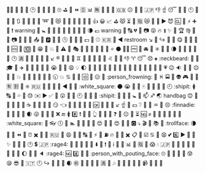 :bride_with_veil: :tropical_fish: :monkey: :fishing_pole_and_fish: :clock2: :icecream: :white_square_button: :bookmark_tabs: :maple_leaf: :roll_eyes: :golf: :orange_book: :rewind: :u5408: :bar_chart: :u7121: :red_car: :sunrise: :arrow_down_small: :gb: :confused: :pig_nose: :monkey: :jp: :-1: :point_up: :sleeping: :pray: :necktie: :clock11: :bullettrain_front: :woman: :dart: :arrows_clockwise: :rice_ball: :dango: :dvd: :fax: :loop: :hamster: :heart_eyes_cat: :no_entry_sign: :pear: :tokyo_tower: :octopus: :mega: :paperclip: :+1: :grinning: :chart_with_upwards_trend: :golf: :pouting_cat: :hourglass_flowing_sand: :seat: :u6307: :crying_cat_face: :honeybee: :shoe: :arrow_forward: :smiling_imp: :cl: :no_pedestrians: :zap: :heavy_plus_sign: :man: :heavy_exclamation_mark: warning :womans_clothes: :baby_symbol: :womans_hat: :corn: :evergreen_tree: :electric_plug: :lips: :purse: :roller_coaster: :train: :waning_crescent_moon: :euro: warning :post_office: :capital_abcd: :broken_heart: :pill: :camera: :stuck_out_tongue_closed_eyes: :fire: :arrow_double_up: :sparkles: :leaves: :trophy: :virgo: :closed_book: :snake: :camera: :hear_no_evil: :ox: :deciduous_tree: :outbox_tray: :open_file_folder: :parking: :link: :date: :clock4: :rabbit: :violin: :tractor: :dollar: :see_no_evil: :baseball: :kr: :leopard: :arrow_backward: restroom :arrow_lower_right: :running_shirt_with_sash: :arrow_right_hook: :microphone: :closed_umbrella: :yum: :santa: :police_car: :railway_car: :purse: :sos: :do_not_litter: :keycap_ten: :hibiscus: :grin: :put_litter_in_its_place: :boom: :tanabata_tree: :warning: :currency_exchange: :performing_arts: :rat: :bicyclist: :rugby_football: :satellite: :bullettrain_front: :new_moon_with_face: :star: :black_circle: :guardsman: :free: :telescope: :oncoming_automobile: :hammer: :eight_spoked_asterisk: :hibiscus: :small_orange_diamond: :waning_crescent_moon: :tractor: :bread: :gem: :deciduous_tree: :no_mobile_phones: :clock2: :u6e80: :rooster: :open_hands: :fishing_pole_and_fish: :pushpin: :shit: :arrow_lower_left: :registered: :camel: :tea: :guitar: :gemini: :rice_ball: :crystal_ball: :fax: :calendar: :office: :leo: :blossom: :no_bell: :-1: :aries: :sleeping: :disappointed: :spades: :neckbeard: :1234: :feet: :mortar_board: :jack_o_lantern: :airplane: :pouch: :bow: :steam_locomotive: :bust_in_silhouette: :pig: :sob: :eyes: :large_blue_circle: :weary: :bulb: :first_quarter_moon: :turtle: :ticket: :evergreen_tree: :notebook_with_decorative_cover: :spaghetti: :couplekiss: :paw_prints: :saxophone: :syringe: :sandal: :microscope: :japanese_castle: :sparkler: :bathtub: :couple_with_heart: :heartpulse: :wink: :sound: :game_die: :restroom: :relieved: :post_office: :light_rail: :collision: :newspaper: :construction: :japanese_castle: :baby_bottle: :corn: :nut_and_bolt: :clock930: :boom: :cancer: :dromedary_camel: :tanabata_tree: :id: :bath: :expressionless: :candy: :person_frowning: :mobile_phone_off: :pisces: :oncoming_bus: :pizza: :alien: :video_game: :herb: :watermelon: :u6709: :u5272: :crocodile: :eight_spoked_asterisk: :ru: :peach: :massage: :bug: :ice_cream: :arrow_backward: :sheep: :satellite: :white_square: :new_moon: :sob: :low_brightness: :woman: :mahjong: :speech_balloon: :fried_shrimp: :fishing_pole_and_fish: :small_red_triangle_down: :clock9: :shipit: :womens: :capital_abcd: :christmas_tree: :sweat_drops: :wrench: :sweat: :envelope: :arrow_forward: :white_check_mark: :ear_of_rice: :open_mouth: :pig2: :sparkler: :clock10: :crystal_ball: :cherry_blossom: :ice_cream: :shipit: :running_shirt_with_sash: :steam_locomotive: :ribbon: :baby_symbol: :bullettrain_side: :mailbox: :sagittarius: :earth_asia: handbag :blush: :minidisc: :musical_keyboard: :feet: :blowfish: :whale2: :coffee: :musical_note: :crown: :abcd: :massage: :smirk: :point_left: :running_shirt_with_sash: :dragon: :notebook: :round_pushpin: :snake: :ok: :ledger: :abcd: :mega: :arrow_lower_left: :point_up: :oden: :dollar: :grey_question: :bell: :customs: :aquarius: :gift: :persevere: :finnadie: :blue_car: :fu: :100: :postbox: :waxing_crescent_moon: :stuck_out_tongue_winking_eye: :turtle: :triangular_flag_on_post: :rice: :x: :end: :womens: :hash: :exclamation: :paw_prints: :monorail: :point_up_2: :arrow_up_small: :goat: :city_sunrise: :question: :corn: :neutral_face: :deciduous_tree: :hourglass_flowing_sand: :ng: :fist: :nail_care: :cake: :tropical_fish: :poodle: :repeat: :sake: :white_square: :facepunch: :eyeglasses: :clock5: :walking: :swimmer: :confetti_ball: :speech_balloon: :no_good: :older_woman: :heart_eyes: :tokyo_tower: :tea: :heart_eyes: :pig_nose: :new_moon_with_face: :o2: :arrow_heading_down: :clapper: :train2: :books: :oncoming_taxi: :trollface: :waning_crescent_moon: :see_no_evil: :tea: :rewind: :twisted_rightwards_arrows: :alarm_clock: :heavy_multiplication_x: :izakaya_lantern: :mega: :ru: :grimacing: :weary: :link: :pizza: :capital_abcd: :mountain_cableway: :zap: :punch: :fuelpump: :fire: :articulated_lorry: :slot_machine: :heavy_multiplication_x: :clipboard: :police_car: :ballot_box_with_check: :cancer: :rat: :anguished: :two_hearts: :six: :arrow_forward: :mountain_cableway: :busts_in_silhouette: :sparkles: :bicyclist: :hamster: :mouse2: :clock1: :heavy_dollar_sign: :jp: :rage4: :couple_with_heart: :abcd: :large_orange_diamond: :elephant: :ship: :arrow_down: :round_pushpin: :exclamation: :bust_in_silhouette: :information_source: :bullettrain_side: :sunflower: :bar_chart: :art: :u6307: :blowfish: :scream: :droplet: :jp: :symbols: :crystal_ball: :iphone: :doughnut: :japanese_castle: :department_store: :lock_with_ink_pen: :name_badge: :moon: :love_letter: :baby_chick: :speaker: :rage4: :ng: :four: :fork_and_knife: :small_orange_diamond: :person_with_pouting_face: :roll_eyes: :deciduous_tree: :light_rail: :walking: :ice_cream: :cold_sweat: :sleepy: :sunglasses: :sushi: :it: :clock12: :arrow_right_hook: :dancer: :punch: :angel: :waxing_crescent_moon: :congratulations: :haircut: :no_bell: :repeat: :construction_worker: :u6e80: :watermelon: :notes: :musical_keyboard: :clap: :bear: :seedling: :couplekiss: :video_camera: :rabbit2: :apple: :couplekiss:
